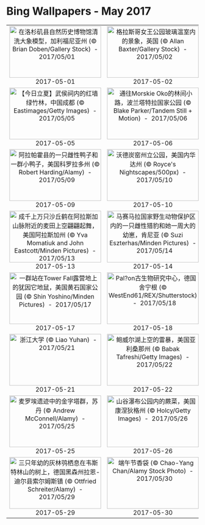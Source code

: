 # Bing Wallpapers - May 2017

| | | | |
|:-------------------------:|:-------------------------:|:-------------------------:|:-------------------------:|
| <a href="https://bing.ee123.net/img/cn/fhd/2017/05/01.jpg" target="_blank"><img src="https://bing.ee123.net/img/cn/fhd/2017/05/01.jpg" width="240" height="135" alt="在洛杉矶县自然历史博物馆清洗大象模型，加利福尼亚州 (© Brian Doben/Gallery Stock)  -  2017/05/01" title="在洛杉矶县自然历史博物馆清洗大象模型，加利福尼亚州 (© Brian Doben/Gallery Stock)  -  2017/05/01"></a><br>2017-05-01<br> | <a href="https://bing.ee123.net/img/cn/fhd/2017/05/02.jpg" target="_blank"><img src="https://bing.ee123.net/img/cn/fhd/2017/05/02.jpg" width="240" height="135" alt="格拉斯哥女王公园玻璃温室内的景象，英国 (© Allan Baxter/Gallery Stock)  -  2017/05/02" title="格拉斯哥女王公园玻璃温室内的景象，英国 (© Allan Baxter/Gallery Stock)  -  2017/05/02"></a><br>2017-05-02<br> | <a href="https://bing.ee123.net/img/cn/fhd/2017/05/03.jpg" target="_blank"><img src="https://bing.ee123.net/img/cn/fhd/2017/05/03.jpg" width="240" height="135" alt="希腊扎金索斯的沉船湾 (© Maciej Tomków/Nimia)  -  2017/05/03" title="希腊扎金索斯的沉船湾 (© Maciej Tomków/Nimia)  -  2017/05/03"></a><br>2017-05-03<br> | <a href="https://bing.ee123.net/img/cn/fhd/2017/05/04.jpg" target="_blank"><img src="https://bing.ee123.net/img/cn/fhd/2017/05/04.jpg" width="240" height="135" alt="肯尼迪航天中心展出的亚特兰蒂斯号航天飞机的特写镜头，美国佛罗里达州 (© Matthew Kuhns/Tandem Stills + Motion)  -  2017/05/04" title="肯尼迪航天中心展出的亚特兰蒂斯号航天飞机的特写镜头，美国佛罗里达州 (© Matthew Kuhns/Tandem Stills + Motion)  -  2017/05/04"></a><br>2017-05-04<br> |
| <a href="https://bing.ee123.net/img/cn/fhd/2017/05/05.jpg" target="_blank"><img src="https://bing.ee123.net/img/cn/fhd/2017/05/05.jpg" width="240" height="135" alt="【今日立夏】武侯祠内的红墙绿竹林，中国成都 (© Eastimages/Getty Images)  -  2017/05/05" title="【今日立夏】武侯祠内的红墙绿竹林，中国成都 (© Eastimages/Getty Images)  -  2017/05/05"></a><br>2017-05-05<br> | <a href="https://bing.ee123.net/img/cn/fhd/2017/05/06.jpg" target="_blank"><img src="https://bing.ee123.net/img/cn/fhd/2017/05/06.jpg" width="240" height="135" alt="通往Morskie Oko的林间小路，波兰塔特拉国家公园 (© Blake Parker/Tandem Still + Motion)  -  2017/05/06" title="通往Morskie Oko的林间小路，波兰塔特拉国家公园 (© Blake Parker/Tandem Still + Motion)  -  2017/05/06"></a><br>2017-05-06<br> | <a href="https://bing.ee123.net/img/cn/fhd/2017/05/07.jpg" target="_blank"><img src="https://bing.ee123.net/img/cn/fhd/2017/05/07.jpg" width="240" height="135" alt="尤卡坦半岛上的龙舌兰，墨西哥 (© Brian Overcast/Alamy)  -  2017/05/07" title="尤卡坦半岛上的龙舌兰，墨西哥 (© Brian Overcast/Alamy)  -  2017/05/07"></a><br>2017-05-07<br> | <a href="https://bing.ee123.net/img/cn/fhd/2017/05/08.jpg" target="_blank"><img src="https://bing.ee123.net/img/cn/fhd/2017/05/08.jpg" width="240" height="135" alt="太行山郭亮隧道，中国河南 (© View Stock/Offset)  -  2017/05/08" title="太行山郭亮隧道，中国河南 (© View Stock/Offset)  -  2017/05/08"></a><br>2017-05-08<br> |
| <a href="https://bing.ee123.net/img/cn/fhd/2017/05/09.jpg" target="_blank"><img src="https://bing.ee123.net/img/cn/fhd/2017/05/09.jpg" width="240" height="135" alt="阿拉帕霍县的一只雌性鸭子和一群小鸭子，美国科罗拉多州 (© Robert Harding/Alamy)  -  2017/05/09" title="阿拉帕霍县的一只雌性鸭子和一群小鸭子，美国科罗拉多州 (© Robert Harding/Alamy)  -  2017/05/09"></a><br>2017-05-09<br> | <a href="https://bing.ee123.net/img/cn/fhd/2017/05/10.jpg" target="_blank"><img src="https://bing.ee123.net/img/cn/fhd/2017/05/10.jpg" width="240" height="135" alt="沃德炭窑州立公园，美国内华达州 (© Royce's Nightscapes/500px)  -  2017/05/10" title="沃德炭窑州立公园，美国内华达州 (© Royce's Nightscapes/500px)  -  2017/05/10"></a><br>2017-05-10<br> | <a href="https://bing.ee123.net/img/cn/fhd/2017/05/11.jpg" target="_blank"><img src="https://bing.ee123.net/img/cn/fhd/2017/05/11.jpg" width="240" height="135" alt="冰川国家公园内的一只高山山羊， 美国蒙大拿州 (© Sumio Harada/Minden Pictures)  -  2017/05/11" title="冰川国家公园内的一只高山山羊， 美国蒙大拿州 (© Sumio Harada/Minden Pictures)  -  2017/05/11"></a><br>2017-05-11<br> | <a href="https://bing.ee123.net/img/cn/fhd/2017/05/12.jpg" target="_blank"><img src="https://bing.ee123.net/img/cn/fhd/2017/05/12.jpg" width="240" height="135" alt="优胜美地国家公园内的春天瀑布，美国加利福尼亚州 (© Framepool)  -  2017/05/12" title="优胜美地国家公园内的春天瀑布，美国加利福尼亚州 (© Framepool)  -  2017/05/12"></a><br>2017-05-12<br> |
| <a href="https://bing.ee123.net/img/cn/fhd/2017/05/13.jpg" target="_blank"><img src="https://bing.ee123.net/img/cn/fhd/2017/05/13.jpg" width="240" height="135" alt="成千上万只沙丘鹤在阿拉斯加山脉附近的麦田上空翩翩起舞，美国阿拉斯加州 (© Yva Momatiuk and John Eastcott/Minden Pictures)  -  2017/05/13" title="成千上万只沙丘鹤在阿拉斯加山脉附近的麦田上空翩翩起舞，美国阿拉斯加州 (© Yva Momatiuk and John Eastcott/Minden Pictures)  -  2017/05/13"></a><br>2017-05-13<br> | <a href="https://bing.ee123.net/img/cn/fhd/2017/05/14.jpg" target="_blank"><img src="https://bing.ee123.net/img/cn/fhd/2017/05/14.jpg" width="240" height="135" alt="马赛马拉国家野生动物保护区内的一只雌性猎豹和她一周大的幼崽，肯尼亚 (© Suzi Eszterhas/Minden Pictures)  -  2017/05/14" title="马赛马拉国家野生动物保护区内的一只雌性猎豹和她一周大的幼崽，肯尼亚 (© Suzi Eszterhas/Minden Pictures)  -  2017/05/14"></a><br>2017-05-14<br> | <a href="https://bing.ee123.net/img/cn/fhd/2017/05/15.jpg" target="_blank"><img src="https://bing.ee123.net/img/cn/fhd/2017/05/15.jpg" width="240" height="135" alt="江门市新会区制香厂，中国广东省 (© Wallace Cheah/500px)  -  2017/05/15" title="江门市新会区制香厂，中国广东省 (© Wallace Cheah/500px)  -  2017/05/15"></a><br>2017-05-15<br> | <a href="https://bing.ee123.net/img/cn/fhd/2017/05/16.jpg" target="_blank"><img src="https://bing.ee123.net/img/cn/fhd/2017/05/16.jpg" width="240" height="135" alt="珀瑟敏斯特沙滩和圣艾夫斯海滨城市，英国康沃尔郡 (© Adam Burton/Minden Pictures)  -  2017/05/16" title="珀瑟敏斯特沙滩和圣艾夫斯海滨城市，英国康沃尔郡 (© Adam Burton/Minden Pictures)  -  2017/05/16"></a><br>2017-05-16<br> |
| <a href="https://bing.ee123.net/img/cn/fhd/2017/05/17.jpg" target="_blank"><img src="https://bing.ee123.net/img/cn/fhd/2017/05/17.jpg" width="240" height="135" alt="一群站在Tower Fall露营地上的犹因它地鼠，美国黄石国家公园 (© Shin Yoshino/Minden Pictures)  -  2017/05/17" title="一群站在Tower Fall露营地上的犹因它地鼠，美国黄石国家公园 (© Shin Yoshino/Minden Pictures)  -  2017/05/17"></a><br>2017-05-17<br> | <a href="https://bing.ee123.net/img/cn/fhd/2017/05/18.jpg" target="_blank"><img src="https://bing.ee123.net/img/cn/fhd/2017/05/18.jpg" width="240" height="135" alt="Pal?on古生物研究中心，德国舍宁根 (© WestEnd61/REX/Shutterstock)  -  2017/05/18" title="Pal?on古生物研究中心，德国舍宁根 (© WestEnd61/REX/Shutterstock)  -  2017/05/18"></a><br>2017-05-18<br> | <a href="https://bing.ee123.net/img/cn/fhd/2017/05/19.jpg" target="_blank"><img src="https://bing.ee123.net/img/cn/fhd/2017/05/19.jpg" width="240" height="135" alt="一位在挪威特隆赫姆的单车骑行者 (© Jonas Froland/plainpicture)  -  2017/05/19" title="一位在挪威特隆赫姆的单车骑行者 (© Jonas Froland/plainpicture)  -  2017/05/19"></a><br>2017-05-19<br> | <a href="https://bing.ee123.net/img/cn/fhd/2017/05/20.jpg" target="_blank"><img src="https://bing.ee123.net/img/cn/fhd/2017/05/20.jpg" width="240" height="135" alt="从加拿大国家电视塔内遥望多伦多天际线，多伦多 (© robertharding/Alamy Stock Photo)  -  2017/05/20" title="从加拿大国家电视塔内遥望多伦多天际线，多伦多 (© robertharding/Alamy Stock Photo)  -  2017/05/20"></a><br>2017-05-20<br> |
| <a href="https://bing.ee123.net/img/cn/fhd/2017/05/21.jpg" target="_blank"><img src="https://bing.ee123.net/img/cn/fhd/2017/05/21.jpg" width="240" height="135" alt="浙江大学 (© Liao Yuhan)  -  2017/05/21" title="浙江大学 (© Liao Yuhan)  -  2017/05/21"></a><br>2017-05-21<br> | <a href="https://bing.ee123.net/img/cn/fhd/2017/05/22.jpg" target="_blank"><img src="https://bing.ee123.net/img/cn/fhd/2017/05/22.jpg" width="240" height="135" alt="鲍威尔湖上空的雷暴，美国亚利桑那州 (© Babak Tafreshi/Getty Images)  -  2017/05/22" title="鲍威尔湖上空的雷暴，美国亚利桑那州 (© Babak Tafreshi/Getty Images)  -  2017/05/22"></a><br>2017-05-22<br> | <a href="https://bing.ee123.net/img/cn/fhd/2017/05/23.jpg" target="_blank"><img src="https://bing.ee123.net/img/cn/fhd/2017/05/23.jpg" width="240" height="135" alt="一只站在Lathkill河Tufa坝上的白喉噪鹛，英国德比郡  (© Ben Hall/Minden Pictures)  -  2017/05/23" title="一只站在Lathkill河Tufa坝上的白喉噪鹛，英国德比郡  (© Ben Hall/Minden Pictures)  -  2017/05/23"></a><br>2017-05-23<br> | <a href="https://bing.ee123.net/img/cn/fhd/2017/05/24.jpg" target="_blank"><img src="https://bing.ee123.net/img/cn/fhd/2017/05/24.jpg" width="240" height="135" alt="布鲁克林大桥，美国纽约 (© Inge Johnsson/age fotostock)  -  2017/05/24" title="布鲁克林大桥，美国纽约 (© Inge Johnsson/age fotostock)  -  2017/05/24"></a><br>2017-05-24<br> |
| <a href="https://bing.ee123.net/img/cn/fhd/2017/05/25.jpg" target="_blank"><img src="https://bing.ee123.net/img/cn/fhd/2017/05/25.jpg" width="240" height="135" alt="麦罗埃遗迹中的金字塔群，苏丹 (© Andrew McConnell/Alamy)  -  2017/05/25" title="麦罗埃遗迹中的金字塔群，苏丹 (© Andrew McConnell/Alamy)  -  2017/05/25"></a><br>2017-05-25<br> | <a href="https://bing.ee123.net/img/cn/fhd/2017/05/26.jpg" target="_blank"><img src="https://bing.ee123.net/img/cn/fhd/2017/05/26.jpg" width="240" height="135" alt="山谷瀑布公园内的蕨菜，美国康涅狄格州 (© Holcy/Getty Images)  -  2017/05/26" title="山谷瀑布公园内的蕨菜，美国康涅狄格州 (© Holcy/Getty Images)  -  2017/05/26"></a><br>2017-05-26<br> | <a href="https://bing.ee123.net/img/cn/fhd/2017/05/27.jpg" target="_blank"><img src="https://bing.ee123.net/img/cn/fhd/2017/05/27.jpg" width="240" height="135" alt="浓烟滚滚的布罗莫火山，印度尼西亚爪哇岛东部 (© Shutterstock)  -  2017/05/27" title="浓烟滚滚的布罗莫火山，印度尼西亚爪哇岛东部 (© Shutterstock)  -  2017/05/27"></a><br>2017-05-27<br> | <a href="https://bing.ee123.net/img/cn/fhd/2017/05/28.jpg" target="_blank"><img src="https://bing.ee123.net/img/cn/fhd/2017/05/28.jpg" width="240" height="135" alt="Matadero大桥与艺术家丹尼尔·卡诺卡的壁画，西班牙马德里 (© Luis Davilla/age fotostock)  -  2017/05/28" title="Matadero大桥与艺术家丹尼尔·卡诺卡的壁画，西班牙马德里 (© Luis Davilla/age fotostock)  -  2017/05/28"></a><br>2017-05-28<br> |
| <a href="https://bing.ee123.net/img/cn/fhd/2017/05/29.jpg" target="_blank"><img src="https://bing.ee123.net/img/cn/fhd/2017/05/29.jpg" width="240" height="135" alt="三只年幼的灰林鸮栖息在韦斯特林山的树上，德国黑森州拉恩-迪尔县索尔姆斯镇 (© Ottfried Schreiter/Alamy)  -  2017/05/29" title="三只年幼的灰林鸮栖息在韦斯特林山的树上，德国黑森州拉恩-迪尔县索尔姆斯镇 (© Ottfried Schreiter/Alamy)  -  2017/05/29"></a><br>2017-05-29<br> | <a href="https://bing.ee123.net/img/cn/fhd/2017/05/30.jpg" target="_blank"><img src="https://bing.ee123.net/img/cn/fhd/2017/05/30.jpg" width="240" height="135" alt="端午节香袋 (© Chao-Yang Chan/Alamy Stock Photo)  -  2017/05/30" title="端午节香袋 (© Chao-Yang Chan/Alamy Stock Photo)  -  2017/05/30"></a><br>2017-05-30<br> | <a href="https://bing.ee123.net/img/cn/fhd/2017/05/31.jpg" target="_blank"><img src="https://bing.ee123.net/img/cn/fhd/2017/05/31.jpg" width="240" height="135" alt="塔玛佩斯山州立公园上空的雾，加利福尼亚 (© Jonathan Mitchell/Nimia)  -  2017/05/31" title="塔玛佩斯山州立公园上空的雾，加利福尼亚 (© Jonathan Mitchell/Nimia)  -  2017/05/31"></a><br>2017-05-31<br> |  |
